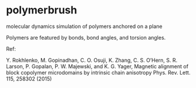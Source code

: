 # polymerbrush
molecular dynamics simulation of polymers anchored on a plane

Polymers are featured by bonds, bond angles, and torsion angles. 

Ref:

Y. Rokhlenko, M. Gopinadhan, C. O. Osuji, K. Zhang, C. S. O’Hern, S. R. Larson, P. Gopalan, P. W. Majewski, and K. G. Yager, Magnetic alignment of block copolymer microdomains by intrinsic chain anisotropy Phys. Rev. Lett.  115, 258302 (2015)
